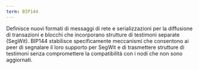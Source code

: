 ```yaml
---
term: BIP144
---
```


Definisce nuovi formati di messaggi di rete e serializzazioni per la diffusione di transazioni e blocchi che incorporano strutture di testimoni separate (SegWit). BIP144 stabilisce specificamente meccanismi che consentono ai peer di segnalare il loro supporto per SegWit e di trasmettere strutture di testimoni senza compromettere la compatibilità con i nodi che non sono aggiornati.